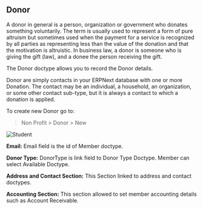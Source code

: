 ## Donor

A donor in general is a person, organization or government who donates something voluntarily. The term is usually used to represent a form of pure altruism but sometimes used when the payment for a service is recognized by all parties as representing less than the value of the donation and that the motivation is altruistic. In business law, a donor is someone who is giving the gift (law), and a donee the person receiving the gift.

The Donor doctype allows you to record the Donor details.

Donor are simply contacts in your ERPNext database with one or more Donation. The contact may be an individual, a household, an organization, or some other contact sub-type, but it is always a contact to which a donation is applied.

To create new Donor go to:

> Non Profit > Donor > New

![Student](https://docs.erpnext.com/files/donor.png)

**Email:** Email field is the id of Member doctype.

**Donor Type:** DonorType is link field to Donor Type Doctype. Member can select Available Doctype.

**Address and Contact Section:** This Section linked to address and contact doctypes.

**Accounting Section:** This section allowed to set member accounting details such as Account Receivable.